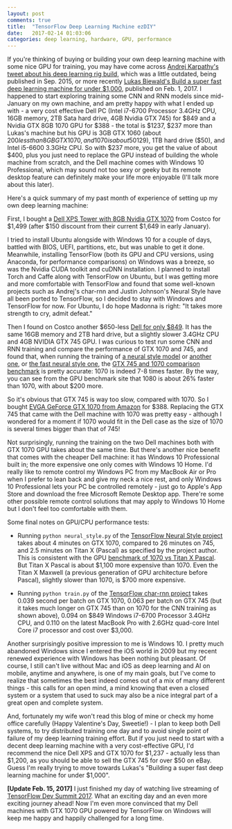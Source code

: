 ```yaml
---
layout: post
comments: true
title:  "TensorFlow Deep Learning Machine ezDIY"
date:   2017-02-14 01:03:06
categories: deep learning, hardware, GPU, performance
---
```


If you're thinking of buying or building your own deep learning machine with some nice GPU for training, you may have come across [Andrej Karpathy's tweet about his deep learning rig build](https://twitter.com/karpathy/status/648256662554341377?lang=en), which was a little outdated, being published in Sep. 2015, or more recently [Lukas Biewald's Build a super fast deep learning machine for under $1,000](https://www.oreilly.com/learning/build-a-super-fast-deep-learning-machine-for-under-1000), published on Feb. 1, 2017. I happened to start exploring training some CNN and RNN models since mid-January on my own machine, and am pretty happy with what I ended up with - a very cost effective Dell PC (Intel i7-6700 Processor 3.4GHz CPU, 16GB memory, 2TB Sata hard drive, 4GB Nvidia GTX 745) for $849 and a Nvidia GTX 8GB 1070 GPU for $388 - the total is $1237, $237 more than Lukas's machine but his GPU is 3GB GTX 1060 (about $200 less than 8GB GTX 1070, and 1070 is about 50% faster than 1060), 8GB memory ($129), 1TB hard drive ($50), and Intel i5-6600 3.3GHz CPU. So with $237 more, you get the value of about $400, plus you just need to replace the GPU instead of building the whole machine from scratch, and the Dell machine comes with Windows 10 Professional, which may sound not too sexy or geeky but its remote desktop feature can definitely make your life more enjoyable (I'll talk more about this later).

Here's a quick summary of my past month of experience of setting up my own deep learning machine:

First, I bought a [Dell XPS Tower with 8GB Nvidia GTX 1070](https://www.costco.com/Dell-XPS-Tower-Special-Edition---Intel-Core-i7---8GB-NVIDIA-Graphics.product.100307806.html) from Costco for $1,499 (after $150 discount from their current $1,649 in early January).

I tried to install Ubuntu alongside with Windows 10 for a couple of days, battled with BIOS, UEFI, partitions, etc, but was unable to get it done. Meanwhile, installing TensorFlow (both its GPU and CPU versions, using Anaconda, for performance comparisons) on Windows was a breeze, so was the Nvidia CUDA toolkit and cuDNN installation. I planned to install Torch and Caffe along with TensorFlow on Ubuntu, but I was getting more and more comfortable with TensorFlow and found that some well-known projects such as Andrej's char-rnn and Justin Johnson's Neural Style have all been ported to TensorFlow, so I decided to stay with Windows and TensorFlow for now. For Ubuntu, I do hope Madonna is right: "It takes more strength to cry, admit defeat."

Then I found on Costco another $650-less [Dell for only $849](https://www.costco.com/Dell-XPS-8900-Desktop---Intel-Core-i7---4GB-NVIDIA-Graphics.product.100293015.html). It has the same 16GB memory and 2TB hard drive, but a slightly slower 3.4GHz CPU and 4GB NVIDIA GTX 745 GPU. I was curious to test run some CNN and RNN training and compare the performance of GTX 1070 and 745, and found that, when running the training of [a neural style model](https://github.com/anishathalye/neural-style) or [another one](https://github.com/log0/neural-style-painting), or [the fast neural style one](https://github.com/lengstrom/fast-style-transfer), the [GTX 745 and 1070 comparison benchmark](http://gpu.userbenchmark.com/Compare/Nvidia-GTX-745-OEM-vs-Nvidia-GTX-1070/2638vs3609) is pretty accurate: 1070 is indeed 7-8 times faster. By the way, you can see from the GPU benchmark site that 1080 is about 26% faster than 1070, with about $200 more.

So it's obvious that GTX 745 is way too slow, compared with 1070. So I bought [EVGA GeForce GTX 1070 from Amazon](https://www.amazon.com/gp/product/B01GX5YWAO/ref=oh_aui_detailpage_o00_s00?ie=UTF8&psc=1) for $388. Replacing the GTX 745 that came with the Dell machine with 1070 was pretty easy - although I wondered for a moment if 1070 would fit in the Dell case as the size of 1070 is several times bigger than that of 745!

Not surprisingly, running the training on the two Dell machines both with GTX 1070 GPU takes about the same time. But there's another nice benefit that comes with the cheaper Dell machine: it has Windows 10 Professional built in; the more expensive one only comes with Windows 10 Home. I'd really like to remote control my Windows PC from my MacBook Air or Pro when I prefer to lean back and give my neck a nice rest, and only Windows 10 Professional lets your PC be controlled remotely - just go to Apple's App Store and download the free Microsoft Remote Desktop app. There're some other possible remote control solutions that may apply to Windows 10 Home but I don't feel too comfortable with them.

Some final notes on GPU/CPU performance tests:

* Running `python neural_style.py` of the [TensorFlow Neural Style project](https://github.com/anishathalye/neural-style) takes about 4 minutes on GTX 1070, compared to 26 minutes on 745, and 2.5 minutes on Titan X (Pascal) as specified by the project author. This is consistent with the GPU [benchmark of 1070 vs Titan X Pascal](http://gpu.userbenchmark.com/Compare/Nvidia-Titan-X-Pascal-vs-Nvidia-GTX-1070/m158352vs3609). But Titan X Pascal is about $1,100 more expensive than 1070. Even the Titan X Maxwell (a previous generation of GPU architecture before Pascal), slightly slower than 1070, is $700 more expensive.

* Running `python train.py` of the [TensorFlow char-rnn project](https://github.com/sherjilozair/char-rnn-tensorflow) takes 0.039 second per batch on GTX 1070, 0.063 per batch on GTX 745 (but it takes much longer on GTX 745 than on 1070 for the CNN training as shown above), 0.094 on $849 Windows i7-6700 Processor 3.4GHz CPU, and 0.110 on the latest MacBook Pro with 2.6GHz quad-core Intel Core i7 processor and cost over $3,000.

Another surprisingly positive impression to me is Windows 10. I pretty much abandoned Windows since I entered the iOS world in 2009 but my recent renewed experience with Windows has been nothing but pleasant. Of course, I still can't live without Mac and iOS as deep learning and AI on mobile, anytime and anywhere, is one of my main goals, but I've come to realize that sometimes the best indeed comes out of a mix of many different things - this calls for an open mind, a mind knowing that even a closed system or a system that used to suck may also be a nice integral part of a great open and complete system.

And, fortunately my wife won't read this blog of mine or check my home office carefully (Happy Valentine's Day, Sweetie!) - I plan to keep both Dell systems, to try distributed training one day and to avoid single point of failure of my deep learning training effort. But if you just need to start with a decent deep learning machine with a very cost-effective GPU, I'd recommend the nice Dell XPS and GTX 1070 for $1,237 - actually less than $1,200, as you should be able to sell the GTX 745 for over $50 on eBay. Guess I'm really trying to move towards Lukas's "Building a super fast deep learning machine for under $1,000".

**[Update Feb. 15, 2017]** I just finished my day of watching live streaming of [TensorFlow Dev Summit 2017](https://events.withgoogle.com/tensorflow-dev-summit/). What an exciting day and an even more exciting journey ahead! Now I'm even more convinced that my Dell machines with GTX 1070 GPU powered by TensorFlow on Windows will keep me happy and happily challenged for a long time.
